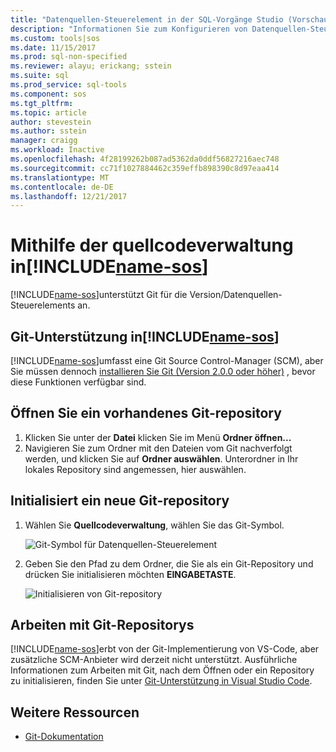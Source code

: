 ```yaml
---
title: "Datenquellen-Steuerelement in der SQL-Vorgänge Studio (Vorschau) | Microsoft Docs"
description: "Informationen Sie zum Konfigurieren von Datenquellen-Steuerelement in der SQL-Vorgänge Studio (Vorschau)."
ms.custom: tools|sos
ms.date: 11/15/2017
ms.prod: sql-non-specified
ms.reviewer: alayu; erickang; sstein
ms.suite: sql
ms.prod_service: sql-tools
ms.component: sos
ms.tgt_pltfrm: 
ms.topic: article
author: stevestein
ms.author: sstein
manager: craigg
ms.workload: Inactive
ms.openlocfilehash: 4f28199262b087ad5362da0ddf56827216aec748
ms.sourcegitcommit: cc71f1027884462c359effb898390c8d97eaa414
ms.translationtype: MT
ms.contentlocale: de-DE
ms.lasthandoff: 12/21/2017
---
```

#  <a name="using-source-control-in-includename-sosincludesname-sos-shortmd"></a>Mithilfe der quellcodeverwaltung in[!INCLUDE[name-sos](../includes/name-sos-short.md)]

[!INCLUDE[name-sos](../includes/name-sos-short.md)]unterstützt Git für die Version/Datenquellen-Steuerelements an.


## <a name="git-support-in-includename-sosincludesname-sos-shortmd"></a>Git-Unterstützung in[!INCLUDE[name-sos](../includes/name-sos-short.md)]

[!INCLUDE[name-sos](../includes/name-sos-short.md)]umfasst eine Git Source Control-Manager (SCM), aber Sie müssen dennoch [installieren Sie Git (Version 2.0.0 oder höher)](https://git-scm.com/download) , bevor diese Funktionen verfügbar sind. 



## <a name="open-an-existing-git-repository"></a>Öffnen Sie ein vorhandenes Git-repository

1. Klicken Sie unter der **Datei** klicken Sie im Menü **Ordner öffnen...**
2. Navigieren Sie zum Ordner mit den Dateien vom Git nachverfolgt werden, und klicken Sie auf **Ordner auswählen**. Unterordner in Ihr lokales Repository sind angemessen, hier auswählen.


## <a name="initialize-a-new-git-repository"></a>Initialisiert ein neue Git-repository

1. Wählen Sie **Quellcodeverwaltung**, wählen Sie das Git-Symbol.

   ![Git-Symbol für Datenquellen-Steuerelement](media/source-control/source-control.png)

1. Geben Sie den Pfad zu dem Ordner, die Sie als ein Git-Repository und drücken Sie initialisieren möchten **EINGABETASTE**.

   ![Initialisieren von Git-repository](media/source-control/initialize-git-repository.png)

## <a name="working-with-git-repositories"></a>Arbeiten mit Git-Repositorys

[!INCLUDE[name-sos](../includes/name-sos-short.md)]erbt von der Git-Implementierung von VS-Code, aber zusätzliche SCM-Anbieter wird derzeit nicht unterstützt. Ausführliche Informationen zum Arbeiten mit Git, nach dem Öffnen oder ein Repository zu initialisieren, finden Sie unter [Git-Unterstützung in Visual Studio Code](https://code.visualstudio.com/docs/editor/versioncontrol#_git-support).


## <a name="additional-resources"></a>Weitere Ressourcen
- [Git-Dokumentation](https://git-scm.com/documentation)

